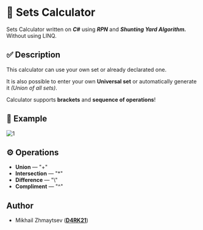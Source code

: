 # 🔢 Sets Calculator

Sets Calculator written on _**C#**_ using _**RPN**_ and _**Shunting Yard Algorithm.**_
Without using LINQ.

## ✅ Description

This calculator can use your own set or already declarated one.

It is also possible to enter your own **Universal set** or automatically generate it _(Union of all sets)_.

Calculator supports **brackets** and **sequence of operations**!

## 📸 Example

![1](https://user-images.githubusercontent.com/81447820/144666685-2a11b391-34f1-46c5-a060-9434043b6668.png)

##  ⚙️ Operations

* **Union** — "+"
* **Intersection** — "*"
* **Difference** — "\\"
* **Compliment** — "^"

## Author
* Mikhail Zhmaytsev ([**D4RK21**](https://github.com/D4RK21))
